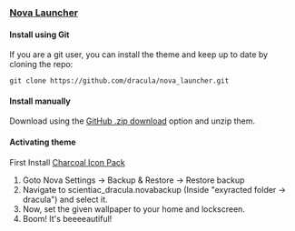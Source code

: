 ### [Nova Launcher](https://novalauncher.com/)

#### Install using Git

If you are a git user, you can install the theme and keep up to date by cloning the repo:

    git clone https://github.com/dracula/nova_launcher.git

#### Install manually

Download using the [GitHub .zip download](https://github.com/dracula/template/archive/master.zip) option and unzip them.

#### Activating theme

First Install [Charcoal Icon Pack](https://play.google.com/store/apps/details?id=com.arandompackage.flatconsblack&hl=en_US&gl=US)

1. Goto Nova Settings -> Backup & Restore -> Restore backup  
2. Navigate to scientiac_dracula.novabackup (Inside "exyracted folder -> dracula") and select it.
3. Now, set the given wallpaper to your home and lockscreen.
4. Boom! It's beeeeautiful!
